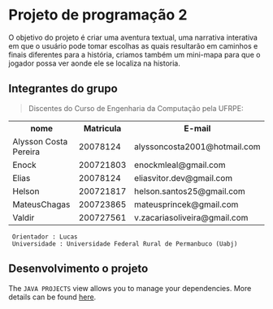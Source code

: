 # Projeto de programação 2

O objetivo do projeto é criar uma aventura textual, uma narrativa interativa em que o usuário pode tomar escolhas as quais resultarão em caminhos e finais diferentes para a história, criamos também um mini-mapa para que o jogador possa ver aonde ele se localiza na historia.

## Integrantes do grupo

> Discentes do Curso de Engenharia da Computação pela UFRPE:

<table>
        <tr>
            <th>nome</th>
            <th>Matricula</th>
            <th>E-mail</th>
        </tr>
            <tr>
                <td>Alysson Costa Pereira</td>
                <td>20078124</td>
                <td>alyssoncosta2001@hotmail.com</td>
            </tr>
            <tr>
                <td>Enock</td>
                <td>200721803</td>
                <td>enockmleal@gmail.com</td>
            </tr>
            <tr>
                <td>Elias</td>
                <td>20078124</td>
                <td>eliasvitor.dev@gmail.com</td>
            </tr> 
            <tr>
                <td>Helson</td>
                <td>200721817</td>
                <td>helson.santos25@gmail.com</td>
            </tr>
            <tr>
                <td>MateusChagas</td>
                <td>200723865</td>
                <td>mateusprincek@gmail.com</td>
            </tr>
             <tr>
                <td>Valdir</td>
                <td>200727561</td>
                <td>v.zacariasoliveira@gmail.com</td>
            </tr>
              
</table>

     Orientador : Lucas 
     Universidade : Universidade Federal Rural de Permanbuco (Uabj)

## Desenvolvimento o projeto

The `JAVA PROJECTS` view allows you to manage your dependencies. More details can be found [here](https://github.com/microsoft/vscode-java-dependency#manage-dependencies).
